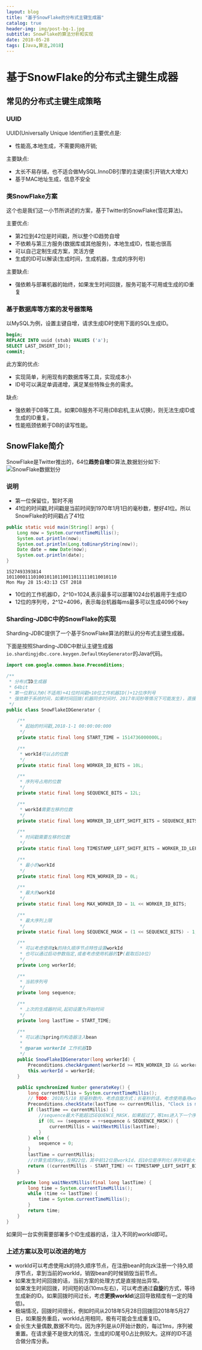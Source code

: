 ```yaml
---
layout: blog
title: "基于SnowFlake的分布式主键生成器"
catalog: true
header-img: img/post-bg-1.jpg
subtitle: SnowFlake的算法分析和实现
date: 2018-05-28
tags: [Java,算法,2018]
---
```

# 基于SnowFlake的分布式主键生成器

## 常见的分布式主键生成策略

### UUID

UUID(Universally Unique Identifier)主要优点是:

* 性能高,本地生成，不需要网络开销;

主要缺点:

* 太长不易存储，也不适合做MySQL.InnoDB引擎的主键(索引开销大大增大)
* 基于MAC地址生成，信息不安全

### 类SnowFlake方案

这个也是我们这一小节所讲述的方案，基于Twitter的SnowFlake(雪花算法)。

主要优点:

* 第2位到42位是时间戳，所以整个ID趋势自增
* 不依赖与第三方服务(数据库或其他服务)，本地生成ID，性能也很高
* 可以自己定制生成方案，灵活方便
* 生成的ID可以解读(生成时间，生成机器，生成的序列号)

主要缺点:

* 强依赖与部署机器的始终，如果发生时间回拨，服务可能不可用或生成的ID重复

### 基于数据库等方案的发号器策略

以MySQL为例，设置主键自增，请求生成ID时使用下面的SQL生成ID。

 ```sql
begin;
REPLACE INTO uuid (stub) VALUES ('a');
SELECT LAST_INSERT_ID();
commit;
```

此方案的优点:

* 实现简单，利用现有的数据库等工具，实现成本小
* ID号可以满足单调递增，满足某些特殊业务的需求。

缺点:

* 强依赖于DB等工具。如果DB服务不可用(DB宕机,主从切换)，则无法生成ID或生成的ID重复。
* 性能瓶颈依赖于DB的读写性能。

## SnowFlake简介

SnowFlake是Twitter推出的，64位**趋势自增**ID算法,数据划分如下:
![SnowFlake数据划分](https://raw.githubusercontent.com/RussXia/RussXia.github.io/master/_pic/snow-flake-consist.jpeg)

### 说明

* 第一位保留位，暂时不用
* 41位的时间戳,时间戳是当前时间到1970年1月1日的毫秒数，整好41位。所以SnowFlake的时间戳占了41位

```java
public static void main(String[] args) {
    Long now = System.currentTimeMillis();
    System.out.println(now);
    System.out.println(Long.toBinaryString(now));
    Date date = new Date(now);
    System.out.println(date);
}
```

```text
1527493393814
10110001110100101101100110111110110010110
Mon May 28 15:43:13 CST 2018
```

* 10位的工作机器ID，2^10=1024,表示最多可以部署1024台机器用于生成ID
* 12位的序列号，2^12=4096，表示每台机器每ms最多可以生成4096个key

### Sharding-JDBC中的SnowFlake的实现

Sharding-JDBC提供了一个基于SnowFlake算法的默认的分布式主键生成器。

下面是按照Sharding-JDBC中默认主键生成器`io.shardingjdbc.core.keygen.DefaultKeyGenerator`的Java代码。

```java
import com.google.common.base.Preconditions;

/**
 * 分布式ID生成器
 * 64bit
 * 第一位默认为0(不适用)+41位时间戳+10位工作机器ID()+12位序列号
 * 强依赖于系统时间，如果时间回拨(机器同步时间时、2017年闰秒等情况下可能发生)，直接抛出异常
 */
public class SnowFlakeIDGenerator {

    /**
     * 起始的时间戳,2018-1-1 00:00:00:000
     */
    private static final long START_TIME = 1514736000000L;

    /**
     * workId可以占的位数
     */
    private static final long WORKER_ID_BITS = 10L;

    /**
     * 序列号占用的位数
     */
    private static final long SEQUENCE_BITS = 12L;

    /**
     * workId需要左移的位数
     */
    private static final long WORKER_ID_LEFT_SHIFT_BITS = SEQUENCE_BITS;

    /**
     * 时间戳需要左移的位数
     */
    private static final long TIMESTAMP_LEFT_SHIFT_BITS = WORKER_ID_LEFT_SHIFT_BITS + WORKER_ID_BITS;

    /**
     * 最小的workId
     */
    private static final long MIN_WORKER_ID = 0L;

    /**
     * 最大的workId
     */
    private static final long MAX_WORKER_ID = 1L << WORKER_ID_BITS;

    /**
     * 最大序列上限
     */
    private static final long SEQUENCE_MASK = (1 << SEQUENCE_BITS) - 1;

    /**
     * 可以考虑使用zk的持久顺序节点特性设置workId
     * 也可以通过启动参数指定,或者考虑使用机器的IP(截取后10位)
     */
    private Long workerId;

    /**
     * 当前序列号
     */
    private long sequence;

    /**
     * 上次的生成器时间,起初设置为开始时间
     */
    private long lastTime = START_TIME;

    /**
     * 可以通过spring的构造器注入bean
     *
     * @param workerId 工作机器ID
     */
    public SnowFlakeIDGenerator(long workerId) {
        Preconditions.checkArgument(workerId >= MIN_WORKER_ID && workerId <= MAX_WORKER_ID, "illegal workerId : %s", workerId);
        this.workerId = workerId;
    }

    public synchronized Number generateKey() {
        long currentMillis = System.currentTimeMillis();
        // TODO: 2018/5/18 短毫秒数内，考虑自旋方式；长毫秒的话，考虑使用备用workId
        Preconditions.checkState(lastTime <= currentMillis, "Clock is moving backwards, last time is %d milliseconds, current time is %d milliseconds", lastTime, currentMillis);
        if (lastTime == currentMillis) {
            //sequence最大不能超过SEQUENCE_MASK，如果超过了,等1ms进入下一个序列
            if (0L == (sequence = ++sequence & SEQUENCE_MASK)) {
                currentMillis = waitNextMillis(lastTime);
            }
        } else {
            sequence = 0;
        }
        lastTime = currentMillis;
        //计算生成的key,左移22位，其中前12位是workId，后10位是序列化(序列号最大就是10位)
        return ((currentMillis - START_TIME) << TIMESTAMP_LEFT_SHIFT_BITS) | (workerId << WORKER_ID_LEFT_SHIFT_BITS) | sequence;
    }

    private long waitNextMillis(final long lastTime) {
        long time = System.currentTimeMillis();
        while (time <= lastTime) {
            time = System.currentTimeMillis();
        }
        return time;
    }
}
```

如果同一台实例需要部署多个ID生成器的话，注入不同的workId即可。

### 上述方案以及可以改进的地方

* workId可以考虑使用zk的持久顺序节点，在注册bean时向zk注册一个持久顺序节点，拿到当前的workId，销毁bean的时候销毁当前节点。
* 如果发生时间回拨的话，当前方案的处理方式是直接抛出异常。<br>
    如果发生时间回拨，时间短的话(10ms左右)，可以考虑通过**自旋**的方式，等待生成新的ID。如果回拨时间过长，考虑**更换workId**(这回导致精度有一定的降低)。
* 极端情况，回拨时间很长，例如时间从2018年5月28日回拨回2018年5月27日，如果服务重启，workId占用相同，极有可能会生成重复ID。
* 会长生大量偶数,数据不均匀。因为序列是从0开始计数的，每过1ms，序列被重置。在请求量不是很大的情况，生成的ID尾号0占比例较大。这样的ID不适合做分库分表。
